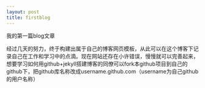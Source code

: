 ```yaml
---
layout: post
title: firstblog
---
```


<p>我的第一篇blog文章</p>
<p>经过几天的努力，终于构建出属于自己的博客网页模板，从此可以在这个博客下记录自己在工作和学习中的点滴。现在网站还存在小许错误，慢慢就可以完善起来，想要学习如何用github+jekyll搭建博客的同僚可以fork本github项目到自己的github下，把github库名称改成username.github.com（username为自己github的用户名称）</p>